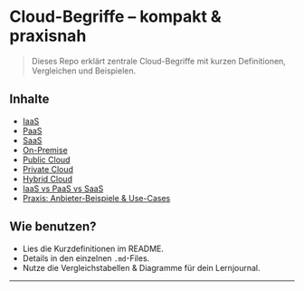 # Cloud-Begriffe – kompakt & praxisnah

> Dieses Repo erklärt zentrale Cloud-Begriffe mit kurzen Definitionen, Vergleichen und Beispielen.

## Inhalte
- [IaaS](./iaas.md)
- [PaaS](./paas.md)
- [SaaS](./saas.md)
- [On-Premise](./on-premise.md)
- [Public Cloud](./public-cloud.md)
- [Private Cloud](./private-cloud.md)
- [Hybrid Cloud](./hybrid-cloud.md)
- [IaaS vs PaaS vs SaaS](./iaas-vs-paas-vs-saas)
- [Praxis: Anbieter-Beispiele & Use-Cases](#praxis)

## Wie benutzen?
- Lies die Kurzdefinitionen im README.
- Details in den einzelnen `.md`-Files.
- Nutze die Vergleichstabellen & Diagramme für dein Lernjournal.

---
